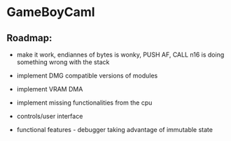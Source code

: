 # GameBoyCaml


## Roadmap:

 - make it work, endiannes of bytes is wonky, PUSH AF, CALL n16 is doing something wrong with the stack

 - implement DMG compatible versions of modules

 - implement VRAM DMA

 - implement missing functionalities from the cpu

 - controls/user interface

 - functional features - debugger taking advantage of immutable state
